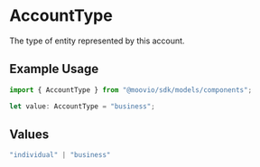 # AccountType

The type of entity represented by this account.

## Example Usage

```typescript
import { AccountType } from "@moovio/sdk/models/components";

let value: AccountType = "business";
```

## Values

```typescript
"individual" | "business"
```
